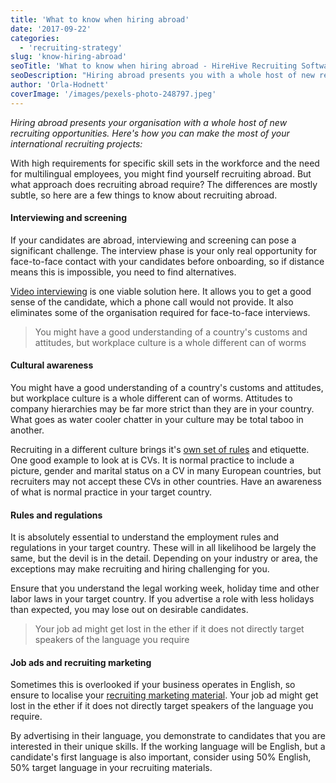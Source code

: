 ```yaml
---
title: 'What to know when hiring abroad'
date: '2017-09-22'
categories:
  - 'recruiting-strategy'
slug: 'know-hiring-abroad'
seoTitle: 'What to know when hiring abroad - HireHive Recruiting Software'
seoDescription: "Hiring abroad presents you with a whole host of new recruiting opportunities. Here's how you can make the most of your international recruiting projects:"
author: 'Orla-Hodnett'
coverImage: '/images/pexels-photo-248797.jpeg'
---
```


_Hiring abroad presents your organisation with a whole host of new recruiting opportunities. Here's how you can make the most of your international recruiting projects:_

With high requirements for specific skill sets in the workforce and the need for multilingual employees, you might find yourself recruiting abroad. But what approach does recruiting abroad require? The differences are mostly subtle, so here are a few things to know about recruiting abroad.

#### **Interviewing and screening**

If your candidates are abroad, interviewing and screening can pose a significant challenge. The interview phase is your only real opportunity for face-to-face contact with your candidates before onboarding, so if distance means this is impossible, you need to find alternatives.

[Video interviewing](https://hirehive.com/video-interviews-future-recruitment/) is one viable solution here. It allows you to get a good sense of the candidate, which a phone call would not provide. It also eliminates some of the organisation required for face-to-face interviews.

> You might have a good understanding of a country's customs and attitudes, but workplace culture is a whole different can of worms

#### **Cultural awareness**

You might have a good understanding of a country's customs and attitudes, but workplace culture is a whole different can of worms. Attitudes to company hierarchies may be far more strict than they are in your country. What goes as water cooler chatter in your culture may be total taboo in another.

Recruiting in a different culture brings it's [own set of rules](https://business.linkedin.com/talent-solutions/blog/2015/09/3-tips-for-building-a-team-abroad) and etiquette. One good example to look at is CVs. It is normal practice to include a picture, gender and marital status on a CV in many European countries, but recruiters may not accept these CVs in other countries. Have an awareness of what is normal practice in your target country.

#### **Rules and regulations**

It is absolutely essential to understand the employment rules and regulations in your target country. These will in all likelihood be largely the same, but the devil is in the detail. Depending on your industry or area, the exceptions may make recruiting and hiring challenging for you.

Ensure that you understand the legal working week, holiday time and other labor laws in your target country. If you advertise a role with less holidays than expected, you may lose out on desirable candidates.

> Your job ad might get lost in the ether if it does not directly target speakers of the language you require

#### **Job ads and recruiting marketing**

Sometimes this is overlooked if your business operates in English, so ensure to localise your [recruiting marketing material](https://hirehive.com/recruiter-abroad-hire-multilingual-candidates-globally/). Your job ad might get lost in the ether if it does not directly target speakers of the language you require.

By advertising in their language, you demonstrate to candidates that you are interested in their unique skills. If the working language will be English, but a candidate's first language is also important, consider using 50% English, 50% target language in your recruiting materials.
